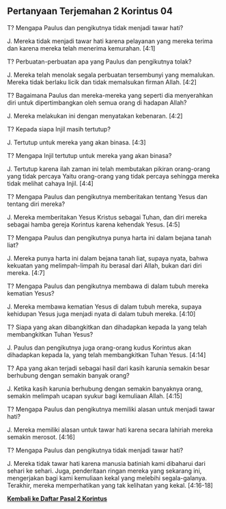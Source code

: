 ﻿## Pertanyaan Terjemahan 2 Korintus 04 ##

T? Mengapa Paulus dan pengikutnya tidak menjadi tawar hati?

J. Mereka tidak menjadi tawar hati karena pelayanan yang mereka terima dan karena mereka telah menerima kemurahan. [4:1]

T? Perbuatan-perbuatan apa yang Paulus dan pengikutnya tolak?

J. Mereka telah menolak segala perbuatan tersembunyi yang memalukan. Mereka tidak berlaku licik dan tidak memalsukan firman Allah. [4:2]

T? Bagaimana Paulus dan mereka-mereka yang seperti dia menyerahkan diri untuk dipertimbangkan oleh semua orang di hadapan Allah?

J. Mereka melakukan ini dengan menyatakan kebenaran. [4:2]

T? Kepada siapa Injil masih tertutup?

J. Tertutup untuk mereka yang akan binasa. [4:3]

T? Mengapa Injil tertutup untuk mereka yang akan binasa?

J. Tertutup karena ilah zaman ini telah membutakan pikiran orang-orang yang tidak percaya Yaitu orang-orang yang tidak percaya sehingga mereka tidak melihat cahaya Injil. [4:4]

T? Mengapa Paulus dan pengikutnya memberitakan tentang Yesus dan tentang diri mereka?

J. Mereka memberitakan Yesus Kristus sebagai Tuhan, dan diri mereka sebagai hamba gereja Korintus karena kehendak Yesus. [4:5]

T? Mengapa Paulus dan pengikutnya punya harta ini dalam bejana tanah liat?

J. Mereka punya harta ini dalam bejana tanah liat, supaya nyata, bahwa kekuatan yang melimpah-limpah itu berasal dari Allah, bukan dari diri mereka. [4:7]

T? Mengapa Paulus dan pengikutnya membawa di dalam tubuh mereka kematian Yesus?

J. Mereka membawa kematian Yesus di dalam tubuh mereka, supaya kehidupan Yesus juga menjadi nyata di dalam tubuh mereka. [4:10]

T? Siapa yang akan dibangkitkan dan dihadapkan kepada Ia yang telah membangkitkan Tuhan Yesus?

J. Paulus dan pengikutnya juga orang-orang kudus Korintus akan dihadapkan kepada Ia, yang telah membangkitkan Tuhan Yesus. [4:14]

T? Apa yang akan terjadi sebagai hasil dari kasih karunia semakin besar berhubung dengan semakin banyak orang?

J. Ketika kasih karunia berhubung dengan semakin banyaknya orang, semakin melimpah ucapan syukur bagi kemuliaan Allah. [4:15]

T? Mengapa Paulus dan pengikutnya memiliki alasan untuk menjadi tawar hati?

J. Mereka memiliki alasan untuk tawar hati karena secara lahiriah mereka semakin merosot. [4:16]

T? Mengapa Paulus dan pengikutnya tidak menjadi tawar hati?

J. Mereka tidak tawar hati karena manusia batiniah kami dibaharui dari sehari ke sehari. Juga, penderitaan ringan mereka yang sekarang ini, mengerjakan bagi kami kemuliaan kekal yang melebihi segala-galanya. Terakhir, mereka memperhatikan yang tak kelihatan yang kekal. [4:16-18]

__[Kembali ke Daftar Pasal 2 Korintus](./)__

